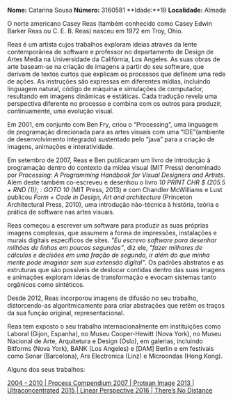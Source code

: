 **Nome:** Catarina Sousa
**Número:** 3160581
**Idade:**19
**Localidade:** Almada


O norte americano Casey Reas (também conhecido como Casey Edwin Barker Reas ou C. E. B. Reas) nasceu em 1972 em Troy, Ohio. 

Reas é um artista cujos trabalhos exploram ideias através da lente contemporânea de software e professor no departamento de Design de Artes Media na Universidade da Califórnia, Los Angeles. As suas obras de arte baseam-se na criação de imagens a partir do seu software, que derivam de textos curtos que explicam os processos que definem uma rede de ações. As instruções são expressas em diferentes mídias, incluindo linguagem natural, código de máquina e simulações de computador, resultando em imagens dinâmicas e estáticas. Cada tradução revela uma perspectiva diferente no processo e combina com os outros para produzir, continuamente, uma evolução visual.

Em 2001, em conjunto com Ben Fry, criou o “Processing”, uma linguagem de programação direcionada para as artes visuais com uma “IDE”(ambiente de desenvolvimento integrado) sustentado pelo “java” para a criação de imagens, animações e interatividade. 

Em setembro de 2007, Reas e Ben publicaram um livro de introdução à programação dentro do contexto da mídea visual (MIT Press) denominado por *Processing: A Programming Handbook for Visual Designers and Artists*. Além deste também co-escreveu e desenhou o livro *10 PRINT CHR $ (205.5 + RND (1)); : GOTO 10* (MIT Press, 2013) e com Chandler McWilliams e Lust publicou *Form + Code in Design, Art and architecture* (Princeton Architectural Press, 2010), uma introdução não-técnica à história, teória e prática de software nas artes visuais.

Reas começou a escrever um software para produzir as suas próprias imagens complexas, que assumem a forma de impressões, instalações e murais digitais específicos de sites. *"Eu escrevo software para desenhar milhões de linhas em poucos segundos"*, diz ele, *"fazer milhares de cálculos e decisões em uma fração de segundo, ir além do que minha mente pode imaginar sem sua extensão digital"*. Os padrões abstratos e as estruturas que são possíveis de deslocar contidas dentro das suas imagens e animações exploram ideias de transformação e evocam sistemas tanto orgânicos como sintéticos.

Desde 2012, Reas incorporou imagens de difusão no seu trabalho, distorcendo-as algoritmicamente para criar abstrações que retêm os traços da sua função original, representacional.

Reas tem exposto o seu trabalho internacionalmente em instituições como Laboral (Gijon, Espanha), no Museu Cooper-Hewitt (Nova York), no Museu Nacional de Arte, Arquitetura e Design (Oslo), em galerias, incluindo Bitforms (Nova York), BANK (Los Angeles) e [DAM] Berlin e em festivais como Sonar (Barcelona), Ars Electronica (Linz) e Microondas (Hong Kong). 


Alguns dos seus trabalhos:

[2004 - 2010 | Process Compendium ](http://reas.com/compendium_text/)
[2007 | Protean Image](http://www.bitforms.com/reas/protean-image-2)
[2013 | Ultraconcentrated](http://www.bitforms.com/exhibitions/casey-reas-ultraconcentrated/press-release)
[2015 | Linear Perspective ](http://www.cjamesgallery.com/show-detail/linear-perspective)
[2016 | There’s No Distance](http://www.bitforms.com/exhibitions/reas-2016)










